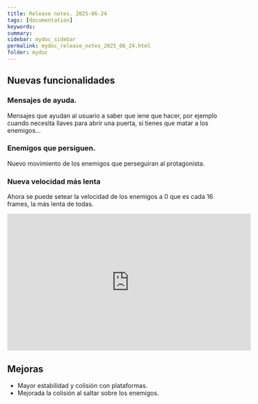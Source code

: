 ```yaml
---
title: Release notes. 2025-06-24
tags: [documentation]
keywords:
summary: 
sidebar: mydoc_sidebar
permalink: mydoc_release_notes_2025_06_24.html
folder: mydoc
---
```


## Nuevas funcionalidades
### Mensajes de ayuda.
Mensajes que ayudan al usuario a saber que iene que hacer, por ejemplo cuando necesita llaves para abrir una puerta, si tienes que matar a los enemigos...

### Enemigos que persiguen.
Nuevo movimiento de los enemigos que perseguiran al protagonista.

### Nueva velocidad más lenta
Ahora se puede setear la velocidad de los enemigos a 0 que es cada 16 frames, la más lenta de todas.

<iframe width="560" height="315" src="https://www.youtube.com/embed/545vtsWbEuA?si=Y5AgZIPnT6Ph4cZW" title="YouTube video player" frameborder="0" allow="accelerometer; autoplay; clipboard-write; encrypted-media; gyroscope; picture-in-picture; web-share" referrerpolicy="strict-origin-when-cross-origin" allowfullscreen></iframe>

## Mejoras
* Mayor estabilidad y colisión con plataformas.
* Mejorada la colisión al saltar sobre los enemigos.